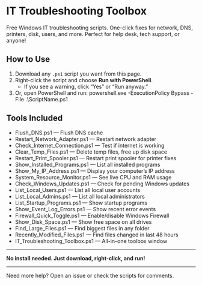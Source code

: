 # IT Troubleshooting Toolbox

Free Windows IT troubleshooting scripts. One-click fixes for network, DNS, printers, disk, users, and more. Perfect for help desk, tech support, or anyone!

## How to Use

1. Download any `.ps1` script you want from this page.
2. Right-click the script and choose **Run with PowerShell**.
   - If you see a warning, click “Yes” or “Run anyway.”
3. Or, open PowerShell and run:
   powershell.exe -ExecutionPolicy Bypass -File .\ScriptName.ps1

## Tools Included

- Flush_DNS.ps1 — Flush DNS cache
- Restart_Network_Adapter.ps1 — Restart network adapter
- Check_Internet_Connection.ps1 — Test if internet is working
- Clear_Temp_Files.ps1 — Delete temp files, free up disk space
- Restart_Print_Spooler.ps1 — Restart print spooler for printer fixes
- Show_Installed_Programs.ps1 — List all installed programs
- Show_My_IP_Address.ps1 — Display your computer’s IP address
- System_Resource_Monitor.ps1 — See live CPU and RAM usage
- Check_Windows_Updates.ps1 — Check for pending Windows updates
- List_Local_Users.ps1 — List all local user accounts
- List_Local_Admins.ps1 — List all local administrators
- List_Startup_Programs.ps1 — Show startup programs
- Show_Event_Log_Errors.ps1 — Show recent error events
- Firewall_Quick_Toggle.ps1 — Enable/disable Windows Firewall
- Show_Disk_Space.ps1 — Show free space on all drives
- Find_Large_Files.ps1 — Find biggest files in any folder
- Recently_Modified_Files.ps1 — Find files changed in last 48 hours
- IT_Troubleshooting_Toolbox.ps1 — All-in-one toolbox window

---

**No install needed. Just download, right-click, and run!**

---

Need more help? Open an issue or check the scripts for comments.
